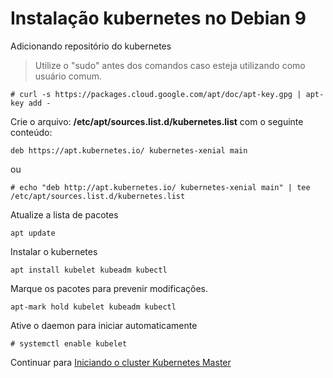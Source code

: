# Instalação kubernetes no Debian 9

Adicionando repositório do kubernetes

> Utilize o "sudo" antes dos comandos caso esteja utilizando como usuário comum.
```
# curl -s https://packages.cloud.google.com/apt/doc/apt-key.gpg | apt-key add -
```

Crie o arquivo: **/etc/apt/sources.list.d/kubernetes.list** com o seguinte conteúdo:
```
deb https://apt.kubernetes.io/ kubernetes-xenial main
```
ou
```
# echo "deb http://apt.kubernetes.io/ kubernetes-xenial main" | tee /etc/apt/sources.list.d/kubernetes.list
```

Atualize a lista de pacotes
```
apt update
```

Instalar o kubernetes
```
apt install kubelet kubeadm kubectl
```

Marque os pacotes para prevenir modificações.
```
apt-mark hold kubelet kubeadm kubectl
```

Ative o daemon para iniciar automaticamente
```
# systemctl enable kubelet
```

Continuar para [Iniciando o cluster Kubernetes Master](06-initialize-master.md)

